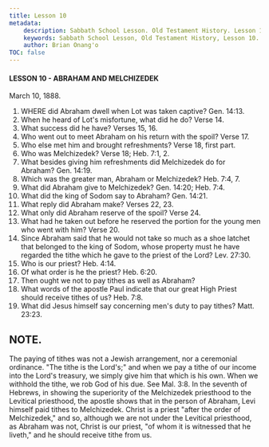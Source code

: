 ```yaml
---
title: Lesson 10
metadata:
    description: Sabbath School Lesson. Old Testament History. Lesson 10. March 10, 1888. Abraham and Melchizedek. 
    keywords: Sabbath School Lesson, Old Testament History, Lesson 10. March 10, 1888, Abraham and Melchizedek.
    author: Brian Onang'o
TOC: false
---
```


#### LESSON 10 - ABRAHAM AND MELCHIZEDEK

March 10, 1888.

1. WHERE did Abraham dwell when Lot was taken captive? Gen. 14:13.
2. When he heard of Lot's misfortune, what did he do? Verse 14.
3. What success did he have? Verses 15, 16.
4. Who went out to meet Abraham on his return with the spoil? Verse 17.
5. Who else met him and brought refreshments? Verse 18, first part.
6. Who was Melchizedek? Verse 18; Heb. 7:1, 2.
7. What besides giving him refreshments did Melchizedek do for Abraham? Gen. 14:19.
8. Which was the greater man, Abraham or Melchizedek? Heb. 7:4, 7.
9. What did Abraham give to Melchizedek? Gen. 14:20; Heb. 7:4.
10. What did the king of Sodom say to Abraham? Gen. 14:21.
11. What reply did Abraham make? Verses 22, 23.
12. What only did Abraham reserve of the spoil? Verse 24.
13. What had he taken out before he reserved the portion for the young men who went with him? Verse 20.
14. Since Abraham said that he would not take so much as a shoe latchet that belonged to the king of Sodom, whose property must he have regarded the tithe which he gave to the priest of the Lord? Lev. 27:30.
15. Who is our priest? Heb. 4:14.
16. Of what order is he the priest? Heb. 6:20.
17. Then ought we not to pay tithes as well as Abraham?
18. What words of the apostle Paul indicate that our great High Priest should receive tithes of us? Heb. 7:8.
19. What did Jesus himself say concerning men's duty to pay tithes? Matt. 23:23.

## NOTE.

The paying of tithes was not a Jewish arrangement, nor a ceremonial ordinance. "The tithe is the Lord's;" and when we pay a tithe of our income into the Lord's treasury, we simply give him that which is his own. When we withhold the tithe, we rob God of his due. See Mal. 3:8. In the seventh of Hebrews, in showing the superiority of the Melchizedek priesthood to the Levitical priesthood, the apostle shows that in the person of Abraham, Levi himself paid tithes to Melchizedek. Christ is a priest "after the order of Melchizedek," and so, although we are not under the Levitical priesthood, as Abraham was not, Christ is our priest, "of whom it is witnessed that he liveth," and he should receive tithe from us.
